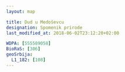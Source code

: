 ```yaml
---
layout: map

title: Dud u Medoševcu
designation: Spomenik prirode
last_modified_at: 2018-06-02T23:12:20+02:00

WDPA: [555589058]
BioRaS: [306]
geoSrbija:
  L1_182: [108]
---
```

